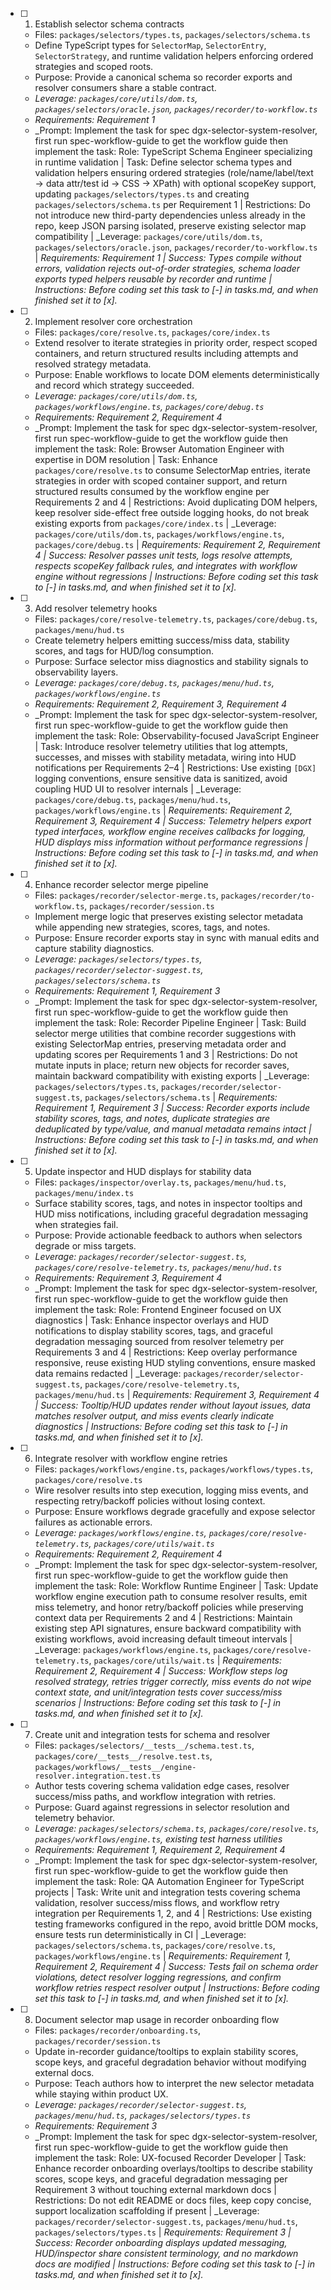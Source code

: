 - [ ] 1. Establish selector schema contracts
  - Files: `packages/selectors/types.ts`, `packages/selectors/schema.ts`
  - Define TypeScript types for `SelectorMap`, `SelectorEntry`, `SelectorStrategy`, and runtime validation helpers enforcing ordered strategies and scoped roots.
  - Purpose: Provide a canonical schema so recorder exports and resolver consumers share a stable contract.
  - _Leverage: `packages/core/utils/dom.ts`, `packages/selectors/oracle.json`, `packages/recorder/to-workflow.ts`_
  - _Requirements: Requirement 1_
  - _Prompt: Implement the task for spec dgx-selector-system-resolver, first run spec-workflow-guide to get the workflow guide then implement the task: Role: TypeScript Schema Engineer specializing in runtime validation | Task: Define selector schema types and validation helpers ensuring ordered strategies (role/name/label/text → data attr/test id → CSS → XPath) with optional scopeKey support, updating `packages/selectors/types.ts` and creating `packages/selectors/schema.ts` per Requirement 1 | Restrictions: Do not introduce new third-party dependencies unless already in the repo, keep JSON parsing isolated, preserve existing selector map compatibility | _Leverage: `packages/core/utils/dom.ts`, `packages/selectors/oracle.json`, `packages/recorder/to-workflow.ts` | _Requirements: Requirement 1 | Success: Types compile without errors, validation rejects out-of-order strategies, schema loader exports typed helpers reusable by recorder and runtime | Instructions: Before coding set this task to [-] in tasks.md, and when finished set it to [x]._

- [ ] 2. Implement resolver core orchestration
  - Files: `packages/core/resolve.ts`, `packages/core/index.ts`
  - Extend resolver to iterate strategies in priority order, respect scoped containers, and return structured results including attempts and resolved strategy metadata.
  - Purpose: Enable workflows to locate DOM elements deterministically and record which strategy succeeded.
  - _Leverage: `packages/core/utils/dom.ts`, `packages/workflows/engine.ts`, `packages/core/debug.ts`_
  - _Requirements: Requirement 2, Requirement 4_
  - _Prompt: Implement the task for spec dgx-selector-system-resolver, first run spec-workflow-guide to get the workflow guide then implement the task: Role: Browser Automation Engineer with expertise in DOM resolution | Task: Enhance `packages/core/resolve.ts` to consume SelectorMap entries, iterate strategies in order with scoped container support, and return structured results consumed by the workflow engine per Requirements 2 and 4 | Restrictions: Avoid duplicating DOM helpers, keep resolver side-effect free outside logging hooks, do not break existing exports from `packages/core/index.ts` | _Leverage: `packages/core/utils/dom.ts`, `packages/workflows/engine.ts`, `packages/core/debug.ts` | _Requirements: Requirement 2, Requirement 4 | Success: Resolver passes unit tests, logs resolve attempts, respects scopeKey fallback rules, and integrates with workflow engine without regressions | Instructions: Before coding set this task to [-] in tasks.md, and when finished set it to [x]._

- [ ] 3. Add resolver telemetry hooks
  - Files: `packages/core/resolve-telemetry.ts`, `packages/core/debug.ts`, `packages/menu/hud.ts`
  - Create telemetry helpers emitting success/miss data, stability scores, and tags for HUD/log consumption.
  - Purpose: Surface selector miss diagnostics and stability signals to observability layers.
  - _Leverage: `packages/core/debug.ts`, `packages/menu/hud.ts`, `packages/workflows/engine.ts`_
  - _Requirements: Requirement 2, Requirement 3, Requirement 4_
  - _Prompt: Implement the task for spec dgx-selector-system-resolver, first run spec-workflow-guide to get the workflow guide then implement the task: Role: Observability-focused JavaScript Engineer | Task: Introduce resolver telemetry utilities that log attempts, successes, and misses with stability metadata, wiring into HUD notifications per Requirements 2–4 | Restrictions: Use existing `[DGX]` logging conventions, ensure sensitive data is sanitized, avoid coupling HUD UI to resolver internals | _Leverage: `packages/core/debug.ts`, `packages/menu/hud.ts`, `packages/workflows/engine.ts` | _Requirements: Requirement 2, Requirement 3, Requirement 4 | Success: Telemetry helpers export typed interfaces, workflow engine receives callbacks for logging, HUD displays miss information without performance regressions | Instructions: Before coding set this task to [-] in tasks.md, and when finished set it to [x]._

- [ ] 4. Enhance recorder selector merge pipeline
  - Files: `packages/recorder/selector-merge.ts`, `packages/recorder/to-workflow.ts`, `packages/recorder/session.ts`
  - Implement merge logic that preserves existing selector metadata while appending new strategies, scores, tags, and notes.
  - Purpose: Ensure recorder exports stay in sync with manual edits and capture stability diagnostics.
  - _Leverage: `packages/selectors/types.ts`, `packages/recorder/selector-suggest.ts`, `packages/selectors/schema.ts`_
  - _Requirements: Requirement 1, Requirement 3_
  - _Prompt: Implement the task for spec dgx-selector-system-resolver, first run spec-workflow-guide to get the workflow guide then implement the task: Role: Recorder Pipeline Engineer | Task: Build selector merge utilities that combine recorder suggestions with existing SelectorMap entries, preserving metadata order and updating scores per Requirements 1 and 3 | Restrictions: Do not mutate inputs in place; return new objects for recorder saves, maintain backward compatibility with existing exports | _Leverage: `packages/selectors/types.ts`, `packages/recorder/selector-suggest.ts`, `packages/selectors/schema.ts` | _Requirements: Requirement 1, Requirement 3 | Success: Recorder exports include stability scores, tags, and notes, duplicate strategies are deduplicated by type/value, and manual metadata remains intact | Instructions: Before coding set this task to [-] in tasks.md, and when finished set it to [x]._

- [ ] 5. Update inspector and HUD displays for stability data
  - Files: `packages/inspector/overlay.ts`, `packages/menu/hud.ts`, `packages/menu/index.ts`
  - Surface stability scores, tags, and notes in inspector tooltips and HUD miss notifications, including graceful degradation messaging when strategies fail.
  - Purpose: Provide actionable feedback to authors when selectors degrade or miss targets.
  - _Leverage: `packages/recorder/selector-suggest.ts`, `packages/core/resolve-telemetry.ts`, `packages/menu/hud.ts`_
  - _Requirements: Requirement 3, Requirement 4_
  - _Prompt: Implement the task for spec dgx-selector-system-resolver, first run spec-workflow-guide to get the workflow guide then implement the task: Role: Frontend Engineer focused on UX diagnostics | Task: Enhance inspector overlays and HUD notifications to display stability scores, tags, and graceful degradation messaging sourced from resolver telemetry per Requirements 3 and 4 | Restrictions: Keep overlay performance responsive, reuse existing HUD styling conventions, ensure masked data remains redacted | _Leverage: `packages/recorder/selector-suggest.ts`, `packages/core/resolve-telemetry.ts`, `packages/menu/hud.ts` | _Requirements: Requirement 3, Requirement 4 | Success: Tooltip/HUD updates render without layout issues, data matches resolver output, and miss events clearly indicate diagnostics | Instructions: Before coding set this task to [-] in tasks.md, and when finished set it to [x]._

- [ ] 6. Integrate resolver with workflow engine retries
  - Files: `packages/workflows/engine.ts`, `packages/workflows/types.ts`, `packages/core/resolve.ts`
  - Wire resolver results into step execution, logging miss events, and respecting retry/backoff policies without losing context.
  - Purpose: Ensure workflows degrade gracefully and expose selector failures as actionable errors.
  - _Leverage: `packages/workflows/engine.ts`, `packages/core/resolve-telemetry.ts`, `packages/core/utils/wait.ts`_
  - _Requirements: Requirement 2, Requirement 4_
  - _Prompt: Implement the task for spec dgx-selector-system-resolver, first run spec-workflow-guide to get the workflow guide then implement the task: Role: Workflow Runtime Engineer | Task: Update workflow engine execution path to consume resolver results, emit miss telemetry, and honor retry/backoff policies while preserving context data per Requirements 2 and 4 | Restrictions: Maintain existing step API signatures, ensure backward compatibility with existing workflows, avoid increasing default timeout intervals | _Leverage: `packages/workflows/engine.ts`, `packages/core/resolve-telemetry.ts`, `packages/core/utils/wait.ts` | _Requirements: Requirement 2, Requirement 4 | Success: Workflow steps log resolved strategy, retries trigger correctly, miss events do not wipe context state, and unit/integration tests cover success/miss scenarios | Instructions: Before coding set this task to [-] in tasks.md, and when finished set it to [x]._

- [ ] 7. Create unit and integration tests for schema and resolver
  - Files: `packages/selectors/__tests__/schema.test.ts`, `packages/core/__tests__/resolve.test.ts`, `packages/workflows/__tests__/engine-resolver.integration.test.ts`
  - Author tests covering schema validation edge cases, resolver success/miss paths, and workflow integration with retries.
  - Purpose: Guard against regressions in selector resolution and telemetry behavior.
  - _Leverage: `packages/selectors/schema.ts`, `packages/core/resolve.ts`, `packages/workflows/engine.ts`, existing test harness utilities_
  - _Requirements: Requirement 1, Requirement 2, Requirement 4_
  - _Prompt: Implement the task for spec dgx-selector-system-resolver, first run spec-workflow-guide to get the workflow guide then implement the task: Role: QA Automation Engineer for TypeScript projects | Task: Write unit and integration tests covering schema validation, resolver success/miss flows, and workflow retry integration per Requirements 1, 2, and 4 | Restrictions: Use existing testing frameworks configured in the repo, avoid brittle DOM mocks, ensure tests run deterministically in CI | _Leverage: `packages/selectors/schema.ts`, `packages/core/resolve.ts`, `packages/workflows/engine.ts` | _Requirements: Requirement 1, Requirement 2, Requirement 4 | Success: Tests fail on schema order violations, detect resolver logging regressions, and confirm workflow retries respect resolver output | Instructions: Before coding set this task to [-] in tasks.md, and when finished set it to [x]._

- [ ] 8. Document selector map usage in recorder onboarding flow
  - Files: `packages/recorder/onboarding.ts`, `packages/recorder/session.ts`
  - Update in-recorder guidance/tooltips to explain stability scores, scope keys, and graceful degradation behavior without modifying external docs.
  - Purpose: Teach authors how to interpret the new selector metadata while staying within product UX.
  - _Leverage: `packages/recorder/selector-suggest.ts`, `packages/menu/hud.ts`, `packages/selectors/types.ts`_
  - _Requirements: Requirement 3_
  - _Prompt: Implement the task for spec dgx-selector-system-resolver, first run spec-workflow-guide to get the workflow guide then implement the task: Role: UX-focused Recorder Developer | Task: Enhance recorder onboarding overlays/tooltips to describe stability scores, scope keys, and graceful degradation messaging per Requirement 3 without touching external markdown docs | Restrictions: Do not edit README or docs files, keep copy concise, support localization scaffolding if present | _Leverage: `packages/recorder/selector-suggest.ts`, `packages/menu/hud.ts`, `packages/selectors/types.ts` | _Requirements: Requirement 3 | Success: Recorder onboarding displays updated messaging, HUD/inspector share consistent terminology, and no markdown docs are modified | Instructions: Before coding set this task to [-] in tasks.md, and when finished set it to [x]._
